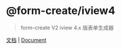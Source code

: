 # @form-create/iview4
> form-create V2 iview 4.x 版表单生成器

[文档](http://form-create.com/v2/iview/) | [Document](http://form-create.com/en/v2/iview/)
